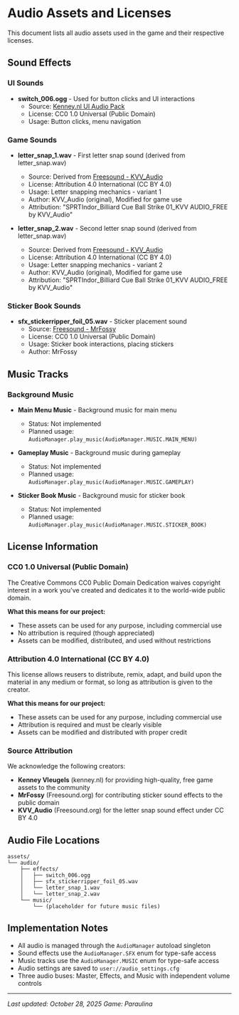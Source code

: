 # Audio Assets and Licenses

This document lists all audio assets used in the game and their respective licenses.

## Sound Effects

### UI Sounds

- **switch_006.ogg** - Used for button clicks and UI interactions
  - Source: [Kenney.nl UI Audio Pack](https://www.kenney.nl/assets/interface-sounds)
  - License: CC0 1.0 Universal (Public Domain)
  - Usage: Button clicks, menu navigation

### Game Sounds

- **letter_snap_1.wav** - First letter snap sound (derived from letter_snap.wav)
  - Source: Derived from [Freesound - KVV_Audio](https://freesound.org/s/830221/)
  - License: Attribution 4.0 International (CC BY 4.0)
  - Usage: Letter snapping mechanics - variant 1
  - Author: KVV_Audio (original), Modified for game use
  - Attribution: "SPRTIndor_Billiard Cue Ball Strike 01_KVV AUDIO_FREE by KVV_Audio"

- **letter_snap_2.wav** - Second letter snap sound (derived from letter_snap.wav)
  - Source: Derived from [Freesound - KVV_Audio](https://freesound.org/s/830221/)
  - License: Attribution 4.0 International (CC BY 4.0)
  - Usage: Letter snapping mechanics - variant 2
  - Author: KVV_Audio (original), Modified for game use
  - Attribution: "SPRTIndor_Billiard Cue Ball Strike 01_KVV AUDIO_FREE by KVV_Audio"

### Sticker Book Sounds

- **sfx_stickerripper_foil_05.wav** - Sticker placement sound
  - Source: [Freesound - MrFossy](https://freesound.org/people/MrFossy/sounds/590323/)
  - License: CC0 1.0 Universal (Public Domain)
  - Usage: Sticker book interactions, placing stickers
  - Author: MrFossy

## Music Tracks

### Background Music
- **Main Menu Music** - Background music for main menu
  - Status: Not implemented
  - Planned usage: `AudioManager.play_music(AudioManager.MUSIC.MAIN_MENU)`

- **Gameplay Music** - Background music during gameplay
  - Status: Not implemented
  - Planned usage: `AudioManager.play_music(AudioManager.MUSIC.GAMEPLAY)`

- **Sticker Book Music** - Background music for sticker book
  - Status: Not implemented
  - Planned usage: `AudioManager.play_music(AudioManager.MUSIC.STICKER_BOOK)`

## License Information

### CC0 1.0 Universal (Public Domain)
The Creative Commons CC0 Public Domain Dedication waives copyright interest in a work you've created and dedicates it to the world-wide public domain.

**What this means for our project:**
- These assets can be used for any purpose, including commercial use
- No attribution is required (though appreciated)
- Assets can be modified, distributed, and used without restrictions

### Attribution 4.0 International (CC BY 4.0)
This license allows reusers to distribute, remix, adapt, and build upon the material in any medium or format, so long as attribution is given to the creator.

**What this means for our project:**
- These assets can be used for any purpose, including commercial use
- Attribution is required and must be clearly visible
- Assets can be modified and distributed with proper credit


### Source Attribution
We acknowledge the following creators:
- **Kenney Vleugels** (kenney.nl) for providing high-quality, free game assets to the community
- **MrFossy** (Freesound.org) for contributing sticker sound effects to the public domain
- **KVV_Audio** (Freesound.org) for the letter snap sound effect under CC BY 4.0


## Audio File Locations
```
assets/
└── audio/
    ├── effects/
    │   ├── switch_006.ogg
    │   ├── sfx_stickerripper_foil_05.wav
    │   └── letter_snap_1.wav
    │   └── letter_snap_2.wav
    └── music/
        └── (placeholder for future music files)
```

## Implementation Notes
- All audio is managed through the `AudioManager` autoload singleton
- Sound effects use the `AudioManager.SFX` enum for type-safe access
- Music tracks use the `AudioManager.MUSIC` enum for type-safe access
- Audio settings are saved to `user://audio_settings.cfg`
- Three audio buses: Master, Effects, and Music with independent volume controls

---

*Last updated: October 28, 2025*
*Game: Paraulina*
